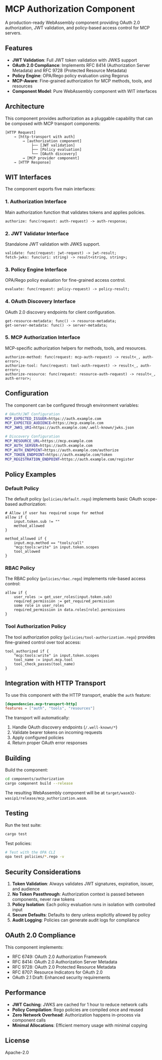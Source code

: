 # MCP Authorization Component

A production-ready WebAssembly component providing OAuth 2.0 authorization, JWT validation, and policy-based access control for MCP servers.

## Features

- **JWT Validation**: Full JWT token validation with JWKS support
- **OAuth 2.0 Compliance**: Implements RFC 8414 (Authorization Server Metadata) and RFC 9728 (Protected Resource Metadata)
- **Policy Engine**: OPA/Rego policy evaluation using Regorus
- **MCP-Aware**: Fine-grained authorization for MCP methods, tools, and resources
- **Component Model**: Pure WebAssembly component with WIT interfaces

## Architecture

This component provides authorization as a pluggable capability that can be composed with MCP transport components:

```
[HTTP Request] 
    → [http-transport with auth]
        → [authorization component]
            ├── [JWT validation]
            ├── [Policy evaluation]
            └── [OAuth discovery]
        → [MCP provider component]
    → [HTTP Response]
```

## WIT Interfaces

The component exports five main interfaces:

### 1. Authorization Interface
Main authorization function that validates tokens and applies policies.

```wit
authorize: func(request: auth-request) -> auth-response;
```

### 2. JWT Validator Interface
Standalone JWT validation with JWKS support.

```wit
validate: func(request: jwt-request) -> jwt-result;
fetch-jwks: func(uri: string) -> result<string, string>;
```

### 3. Policy Engine Interface
OPA/Rego policy evaluation for fine-grained access control.

```wit
evaluate: func(request: policy-request) -> policy-result;
```

### 4. OAuth Discovery Interface
OAuth 2.0 discovery endpoints for client configuration.

```wit
get-resource-metadata: func() -> resource-metadata;
get-server-metadata: func() -> server-metadata;
```

### 5. MCP Authorization Interface
MCP-specific authorization helpers for methods, tools, and resources.

```wit
authorize-method: func(request: mcp-auth-request) -> result<_, auth-error>;
authorize-tool: func(request: tool-auth-request) -> result<_, auth-error>;
authorize-resource: func(request: resource-auth-request) -> result<_, auth-error>;
```

## Configuration

The component can be configured through environment variables:

```bash
# OAuth/JWT Configuration
MCP_EXPECTED_ISSUER=https://auth.example.com
MCP_EXPECTED_AUDIENCE=https://mcp.example.com
MCP_JWKS_URI=https://auth.example.com/.well-known/jwks.json

# Discovery Configuration
MCP_RESOURCE_URL=https://mcp.example.com
MCP_AUTH_SERVER=https://auth.example.com
MCP_AUTH_ENDPOINT=https://auth.example.com/authorize
MCP_TOKEN_ENDPOINT=https://auth.example.com/token
MCP_REGISTRATION_ENDPOINT=https://auth.example.com/register
```

## Policy Examples

### Default Policy
The default policy (`policies/default.rego`) implements basic OAuth scope-based authorization:

```rego
# Allow if user has required scope for method
allow if {
    input.token.sub != ""
    method_allowed
}

method_allowed if {
    input.mcp.method == "tools/call"
    "mcp:tools:write" in input.token.scopes
    tool_allowed
}
```

### RBAC Policy
The RBAC policy (`policies/rbac.rego`) implements role-based access control:

```rego
allow if {
    user_roles := get_user_roles(input.token.sub)
    required_permission := get_required_permission
    some role in user_roles
    required_permission in data.roles[role].permissions
}
```

### Tool Authorization Policy
The tool authorization policy (`policies/tool-authorization.rego`) provides fine-grained control over tool access:

```rego
tool_authorized if {
    "mcp:tools:write" in input.token.scopes
    tool_name := input.mcp.tool
    tool_check_passes(tool_name)
}
```

## Integration with HTTP Transport

To use this component with the HTTP transport, enable the `auth` feature:

```toml
[dependencies.mcp-transport-http]
features = ["auth", "tools", "resources"]
```

The transport will automatically:
1. Handle OAuth discovery endpoints (`/.well-known/*`)
2. Validate bearer tokens on incoming requests
3. Apply configured policies
4. Return proper OAuth error responses

## Building

Build the component:

```bash
cd components/authorization
cargo component build --release
```

The resulting WebAssembly component will be at `target/wasm32-wasip1/release/mcp_authorization.wasm`.

## Testing

Run the test suite:

```bash
cargo test
```

Test policies:

```bash
# Test with the OPA CLI
opa test policies/*.rego -v
```

## Security Considerations

1. **Token Validation**: Always validates JWT signatures, expiration, issuer, and audience
2. **No Token Passthrough**: Authorization context is passed between components, never raw tokens
3. **Policy Isolation**: Each policy evaluation runs in isolation with controlled input
4. **Secure Defaults**: Defaults to deny unless explicitly allowed by policy
5. **Audit Logging**: Policies can generate audit logs for compliance

## OAuth 2.0 Compliance

This component implements:
- RFC 6749: OAuth 2.0 Authorization Framework
- RFC 8414: OAuth 2.0 Authorization Server Metadata
- RFC 9728: OAuth 2.0 Protected Resource Metadata
- RFC 8707: Resource Indicators for OAuth 2.0
- OAuth 2.1 Draft: Enhanced security requirements

## Performance

- **JWT Caching**: JWKS are cached for 1 hour to reduce network calls
- **Policy Compilation**: Rego policies are compiled once and reused
- **Zero Network Overhead**: Authorization happens in-process via component calls
- **Minimal Allocations**: Efficient memory usage with minimal copying

## License

Apache-2.0